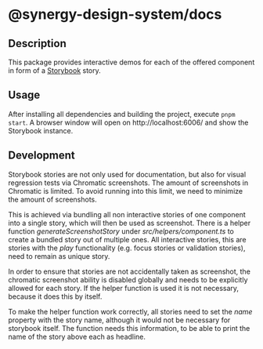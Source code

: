 # @synergy-design-system/docs


## Description

This package provides interactive demos for each of the offered component in form of a [Storybook](https://storybook.js.org/) story.


## Usage

After installing all dependencies and building the project, execute `pnpm start`. A browser window will open on http://localhost:6006/ and show the Storybook instance.

## Development
Storybook stories are not only used for documentation, but also for visual regression tests via Chromatic screenshots.
The amount of screenshots in Chromatic is limited. To avoid running into this limit, we need to minimize the amount of screenshots.

This is achieved via bundling all non interactive stories of one component into a single story, which will then be used as screenshot. There is a helper function _generateScreenshotStory_ under _src/helpers/component.ts_ to create a bundled story out of multiple ones.
All interactive stories, this are stories with the _play_ functionality (e.g. focus stories or validation stories), need to remain as unique story.

In order to ensure that stories are not accidentally taken as screenshot, the chromatic screenshot ability is disabled globally and needs to be explicitly allowed for each story. If the helper function is used it is not necessary, because it does this by itself.

To make the helper function work correctly, all stories need to set the _name_ property with the story name, although it would not be necessary for storybook itself. The function needs this information, to be able to print the name of the story above each as headline.
